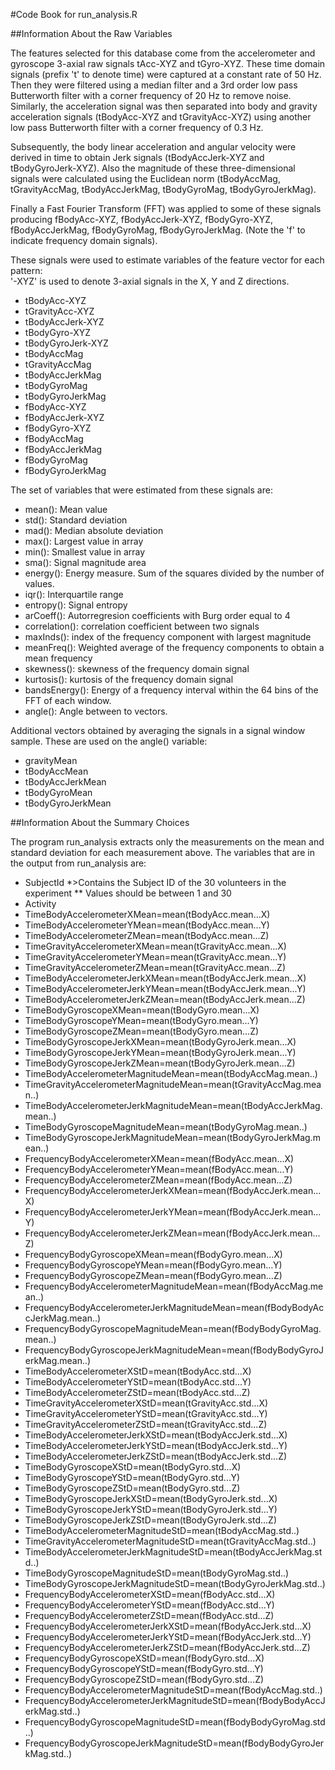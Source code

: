 #Code Book for run_analysis.R

##Information About the Raw Variables

The features selected for this database come from the accelerometer and gyroscope 3-axial raw signals tAcc-XYZ and tGyro-XYZ. These time domain signals (prefix 't' to denote time) were captured at a constant rate of 50 Hz. Then they were filtered using a median filter and a 3rd order low pass Butterworth filter with a corner frequency of 20 Hz to remove noise. Similarly, the acceleration signal was then separated into body and gravity acceleration signals (tBodyAcc-XYZ and tGravityAcc-XYZ) using another low pass Butterworth filter with a corner frequency of 0.3 Hz. 

Subsequently, the body linear acceleration and angular velocity were derived in time to obtain Jerk signals (tBodyAccJerk-XYZ and tBodyGyroJerk-XYZ). Also the magnitude of these three-dimensional signals were calculated using the Euclidean norm (tBodyAccMag, tGravityAccMag, tBodyAccJerkMag, tBodyGyroMag, tBodyGyroJerkMag). 

Finally a Fast Fourier Transform (FFT) was applied to some of these signals producing fBodyAcc-XYZ, fBodyAccJerk-XYZ, fBodyGyro-XYZ, fBodyAccJerkMag, fBodyGyroMag, fBodyGyroJerkMag. (Note the 'f' to indicate frequency domain signals). 

These signals were used to estimate variables of the feature vector for each pattern:  
'-XYZ' is used to denote 3-axial signals in the X, Y and Z directions.
* tBodyAcc-XYZ
* tGravityAcc-XYZ
* tBodyAccJerk-XYZ
* tBodyGyro-XYZ
* tBodyGyroJerk-XYZ
* tBodyAccMag
* tGravityAccMag
* tBodyAccJerkMag
* tBodyGyroMag
* tBodyGyroJerkMag
* fBodyAcc-XYZ
* fBodyAccJerk-XYZ
* fBodyGyro-XYZ
* fBodyAccMag
* fBodyAccJerkMag
* fBodyGyroMag
* fBodyGyroJerkMag

The set of variables that were estimated from these signals are: 
* mean(): Mean value
* std(): Standard deviation
* mad(): Median absolute deviation 
* max(): Largest value in array
* min(): Smallest value in array
* sma(): Signal magnitude area
* energy(): Energy measure. Sum of the squares divided by the number of values. 
* iqr(): Interquartile range 
* entropy(): Signal entropy
* arCoeff(): Autorregresion coefficients with Burg order equal to 4
* correlation(): correlation coefficient between two signals
* maxInds(): index of the frequency component with largest magnitude
* meanFreq(): Weighted average of the frequency components to obtain a mean frequency
* skewness(): skewness of the frequency domain signal 
* kurtosis(): kurtosis of the frequency domain signal 
* bandsEnergy(): Energy of a frequency interval within the 64 bins of the FFT of each window.
* angle(): Angle between to vectors.

Additional vectors obtained by averaging the signals in a signal window sample. These are used on the angle() variable:

* gravityMean
* tBodyAccMean
* tBodyAccJerkMean
* tBodyGyroMean
* tBodyGyroJerkMean

##Information About the Summary Choices

The program run_analysis extracts only the measurements on the mean and standard deviation for each measurement above.
The variables that are in the output from run_analysis are:
* SubjectId
*>Contains the Subject ID of the 30 volunteers in the experiment
** Values should be between 1 and 30
* Activity
* TimeBodyAccelerometerXMean=mean(tBodyAcc.mean...X)
* TimeBodyAccelerometerYMean=mean(tBodyAcc.mean...Y)
* TimeBodyAccelerometerZMean=mean(tBodyAcc.mean...Z)
* TimeGravityAccelerometerXMean=mean(tGravityAcc.mean...X)
* TimeGravityAccelerometerYMean=mean(tGravityAcc.mean...Y)
* TimeGravityAccelerometerZMean=mean(tGravityAcc.mean...Z)
* TimeBodyAccelerometerJerkXMean=mean(tBodyAccJerk.mean...X)
* TimeBodyAccelerometerJerkYMean=mean(tBodyAccJerk.mean...Y)
* TimeBodyAccelerometerJerkZMean=mean(tBodyAccJerk.mean...Z)
* TimeBodyGyroscopeXMean=mean(tBodyGyro.mean...X)
* TimeBodyGyroscopeYMean=mean(tBodyGyro.mean...Y)
* TimeBodyGyroscopeZMean=mean(tBodyGyro.mean...Z)
* TimeBodyGyroscopeJerkXMean=mean(tBodyGyroJerk.mean...X)
* TimeBodyGyroscopeJerkYMean=mean(tBodyGyroJerk.mean...Y)
* TimeBodyGyroscopeJerkZMean=mean(tBodyGyroJerk.mean...Z)
* TimeBodyAccelerometerMagnitudeMean=mean(tBodyAccMag.mean..)
* TimeGravityAccelerometerMagnitudeMean=mean(tGravityAccMag.mean..)
* TimeBodyAccelerometerJerkMagnitudeMean=mean(tBodyAccJerkMag.mean..)
* TimeBodyGyroscopeMagnitudeMean=mean(tBodyGyroMag.mean..)
* TimeBodyGyroscopeJerkMagnitudeMean=mean(tBodyGyroJerkMag.mean..)
* FrequencyBodyAccelerometerXMean=mean(fBodyAcc.mean...X)
* FrequencyBodyAccelerometerYMean=mean(fBodyAcc.mean...Y)
* FrequencyBodyAccelerometerZMean=mean(fBodyAcc.mean...Z)
* FrequencyBodyAccelerometerJerkXMean=mean(fBodyAccJerk.mean...X)
* FrequencyBodyAccelerometerJerkYMean=mean(fBodyAccJerk.mean...Y)
* FrequencyBodyAccelerometerJerkZMean=mean(fBodyAccJerk.mean...Z)
* FrequencyBodyGyroscopeXMean=mean(fBodyGyro.mean...X)
* FrequencyBodyGyroscopeYMean=mean(fBodyGyro.mean...Y)
* FrequencyBodyGyroscopeZMean=mean(fBodyGyro.mean...Z)
* FrequencyBodyAccelerometerMagnitudeMean=mean(fBodyAccMag.mean..)
* FrequencyBodyAccelerometerJerkMagnitudeMean=mean(fBodyBodyAccJerkMag.mean..)
* FrequencyBodyGyroscopeMagnitudeMean=mean(fBodyBodyGyroMag.mean..)
* FrequencyBodyGyroscopeJerkMagnitudeMean=mean(fBodyBodyGyroJerkMag.mean..)
* TimeBodyAccelerometerXStD=mean(tBodyAcc.std...X)
* TimeBodyAccelerometerYStD=mean(tBodyAcc.std...Y)
* TimeBodyAccelerometerZStD=mean(tBodyAcc.std...Z)
* TimeGravityAccelerometerXStD=mean(tGravityAcc.std...X)
* TimeGravityAccelerometerYStD=mean(tGravityAcc.std...Y)
* TimeGravityAccelerometerZStD=mean(tGravityAcc.std...Z)
* TimeBodyAccelerometerJerkXStD=mean(tBodyAccJerk.std...X)
* TimeBodyAccelerometerJerkYStD=mean(tBodyAccJerk.std...Y)
* TimeBodyAccelerometerJerkZStD=mean(tBodyAccJerk.std...Z)
* TimeBodyGyroscopeXStD=mean(tBodyGyro.std...X)
* TimeBodyGyroscopeYStD=mean(tBodyGyro.std...Y)
* TimeBodyGyroscopeZStD=mean(tBodyGyro.std...Z)
* TimeBodyGyroscopeJerkXStD=mean(tBodyGyroJerk.std...X)
* TimeBodyGyroscopeJerkYStD=mean(tBodyGyroJerk.std...Y)
* TimeBodyGyroscopeJerkZStD=mean(tBodyGyroJerk.std...Z)
* TimeBodyAccelerometerMagnitudeStD=mean(tBodyAccMag.std..)
* TimeGravityAccelerometerMagnitudeStD=mean(tGravityAccMag.std..)
* TimeBodyAccelerometerJerkMagnitudeStD=mean(tBodyAccJerkMag.std..)
* TimeBodyGyroscopeMagnitudeStD=mean(tBodyGyroMag.std..)
* TimeBodyGyroscopeJerkMagnitudeStD=mean(tBodyGyroJerkMag.std..)
* FrequencyBodyAccelerometerXStD=mean(fBodyAcc.std...X)
* FrequencyBodyAccelerometerYStD=mean(fBodyAcc.std...Y)
* FrequencyBodyAccelerometerZStD=mean(fBodyAcc.std...Z)
* FrequencyBodyAccelerometerJerkXStD=mean(fBodyAccJerk.std...X)
* FrequencyBodyAccelerometerJerkYStD=mean(fBodyAccJerk.std...Y)
* FrequencyBodyAccelerometerJerkZStD=mean(fBodyAccJerk.std...Z)
* FrequencyBodyGyroscopeXStD=mean(fBodyGyro.std...X)
* FrequencyBodyGyroscopeYStD=mean(fBodyGyro.std...Y)
* FrequencyBodyGyroscopeZStD=mean(fBodyGyro.std...Z)
* FrequencyBodyAccelerometerMagnitudeStD=mean(fBodyAccMag.std..)
* FrequencyBodyAccelerometerJerkMagnitudeStD=mean(fBodyBodyAccJerkMag.std..)
* FrequencyBodyGyroscopeMagnitudeStD=mean(fBodyBodyGyroMag.std..)
* FrequencyBodyGyroscopeJerkMagnitudeStD=mean(fBodyBodyGyroJerkMag.std..)
